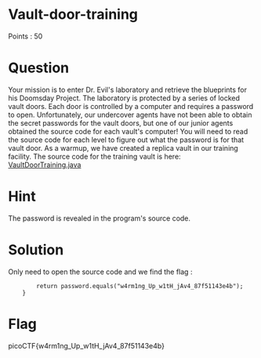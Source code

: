 # Vault-door-training

Points : 50

# Question

Your mission is to enter Dr. Evil's laboratory and retrieve the blueprints for his Doomsday Project. The laboratory is protected by a series of locked vault doors. Each door is controlled by a computer and requires a password to open. Unfortunately, our undercover agents have not been able to obtain the secret passwords for the vault doors, but one of our junior agents obtained the source code for each vault's computer! You will need to read the source code for each level to figure out what the password is for that vault door. As a warmup, we have created a replica vault in our training facility. The source code for the training vault is here: [VaultDoorTraining.java](VaultDoorTraining.java)

# Hint 

The password is revealed in the program's source code.

# Solution

Only need to open the source code and we find the flag :
```    public boolean checkPassword(String password) {
        return password.equals("w4rm1ng_Up_w1tH_jAv4_87f51143e4b");
    }
```


# Flag
picoCTF{w4rm1ng_Up_w1tH_jAv4_87f51143e4b}

